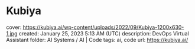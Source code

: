 # Kubiya

cover: https://kubiya.ai/wp-content/uploads/2022/09/Kubiya-1200x630-1.jpg
created: January 25, 2023 5:13 AM (UTC)
description: DevOps Virtual Assistant
folder: AI Systems / AI | Code
tags: ai, code
url: https://kubiya.ai/